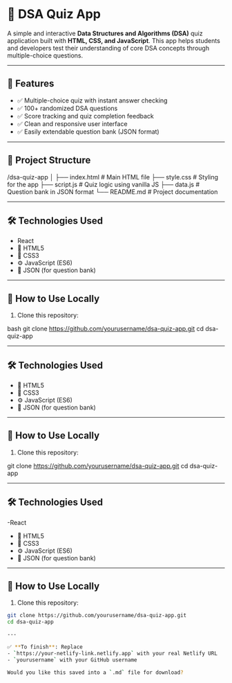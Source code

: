 # 🧠 DSA Quiz App

A simple and interactive **Data Structures and Algorithms (DSA)** quiz application built with **HTML, CSS, and JavaScript**. This app helps students and developers test their understanding of core DSA concepts through multiple-choice questions.


---

## 🚀 Features

- ✅  Multiple-choice quiz with instant answer checking  
- ✅  100+ randomized DSA questions  
- ✅  Score tracking and quiz completion feedback  
- ✅  Clean and responsive user interface  
- ✅  Easily extendable question bank (JSON format)

---

## 📁 Project Structure

/dsa-quiz-app
│
├── index.html # Main HTML file
├── style.css # Styling for the app
├── script.js # Quiz logic using vanilla JS
├── data.js # Question bank in JSON format
└── README.md # Project documentation

---

## 🛠️ Technologies Used
- React
- 🧾 HTML5  
- 🎨 CSS3  
- ⚙️ JavaScript (ES6)  
- 💾 JSON (for question bank)

---

## 🧩 How to Use Locally

1. Clone this repository:

bash
git clone https://github.com/yourusername/dsa-quiz-app.git
cd dsa-quiz-app

---

## 🛠️ Technologies Used

- 🧾 HTML5  
- 🎨 CSS3  
- ⚙️ JavaScript (ES6)  
- 💾 JSON (for question bank)

---

## 🧩 How to Use Locally

1. Clone this repository:


git clone https://github.com/yourusername/dsa-quiz-app.git
cd dsa-quiz-app

---

## 🛠️ Technologies Used
-React
- 🧾 HTML5  
- 🎨 CSS3  
- ⚙️ JavaScript (ES6)  
- 💾 JSON (for question bank)

---

## 🧩 How to Use Locally

1. Clone this repository:

```bash
git clone https://github.com/yourusername/dsa-quiz-app.git
cd dsa-quiz-app

---

✅ **To finish**: Replace  
- `https://your-netlify-link.netlify.app` with your real Netlify URL  
- `yourusername` with your GitHub username  

Would you like this saved into a `.md` file for download?

